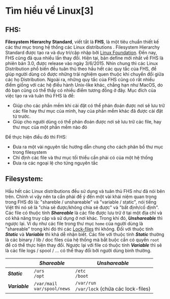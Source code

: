 ﻿# Tìm hiều về Linux[3]
## FHS:
**Filesystem Hierarchy Standard**, viết tắt là **FHS**, là một tiêu chuẩn thiết kế các thư mục trong hệ thống các Linux distributions . Filesystem Hierarchy Standard được tạo ra và duy trì/cập nhập bởi [Linux Foundation](https://www.linuxfoundation.org/). Đến nay, FHS cũng đã qua nhiều lần thay đổi. Hiện tại, bản define mới nhất về FHS là phiên bản 3.0, được release vào ngày 3/6/2015.
Nhìn chung thì các Linux Distribution phổ biến đều tuân thủ theo hầu hết các quy tắc của FHS, để giúp người dùng có được những trải nghiệm quen thuộc khi chuyển đổi giữa các họ Distribution. Ngoài ra, những quy tắc của FHS cũng có rất nhiều điểm giống với các hệ điều hành Unix-like khác, chẳng hạn như MacOS, do đó bạn cũng có thể thấy có nhiều điểm tương đồng ở đây.
Mục đích của việc tạo ra và tuân thủ FHS là để:
-   Giúp cho các phần mềm khi cài đặt có thể phán đoán được nơi sẽ lưu trữ các file hay thư mục của mình, hay của phần mềm khác đã được cài đặt từ trước.
-   Giúp cho người dùng có thể phán đoán được nơi sẽ lưu trữ các file, hay thư mục của một phần mềm nào đó

Để thực hiện điều đó thì FHS:
-   Đưa ra một vài nguyên tắc hướng dẫn chung cho cách phân bổ thư mục trong filesystem
-   Chỉ định các file và thư mục tối thiểu cần phải có của một hệ thống
-   Đưa ra các ngoại lệ cho từng nguyên tắc
## Filesystem:
Hầu hết các Linux distributions đều sử dụng và tuân thủ FHS như đã nói bên trên. Chính vì vậy nên ta cần phải để ý đến một vài khái niệm quan trọng trong FHS đó là: "shareble / unshareable" và "variable / static", nói tiếng Việt thì nó sẽ là "chia sẻ được/không chia sẻ được" và "bất định/cố định".
Các file có thuộc tính ***Shareable*** là các file được lưu trữ ở tại một địa chỉ và có khả năng truy cập và sử dụng ở nơi khác. Trong khi đó, ***Unshareable*** thì ngược lại. Ví dụ như các file trong  thư mục `home` của người dùng là "shareable" trong khi đó thì các [Lock-files](https://tldp.org/HOWTO/Serial-HOWTO-13.html#:~:text=A%20lock%2Dfile%20is%20simply,files%20are%20usually%20named%20LCK..) thì không.
Đối với thuộc tính ***Static*** và ***Variable*** thì khá dễ nhận biết. Các file với thuộc tính ***Static*** thường là các binary / lib / doc files của hệ thống mà bắt buộc cần có quyền `root` để có thể thực hiện thay đổi. Ngược lại với file có thuộc tính ***Variable*** thì sẽ là các file logs / spool / ... có thể thay đổi bởi người dùng bình thường.

|  | ***Shareable*** | ***Unshareable*** |
| -- | -- | -- |
| ***Static*** | `/urs`<br/> `/opt` | `/etc`<br/> `/boot` |
| ***Variable*** | `/var/mail`<br/> `var/spool/news` | `/var/run`<br/> `/var/lock` (chứa các lock-files) |



